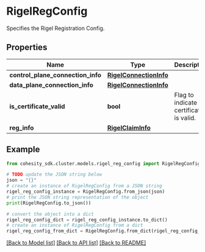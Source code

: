 # RigelRegConfig

Specifies the Rigel Registration Config.

## Properties

Name | Type | Description | Notes
------------ | ------------- | ------------- | -------------
**control_plane_connection_info** | [**RigelConnectionInfo**](RigelConnectionInfo.md) |  | [optional] 
**data_plane_connection_info** | [**RigelConnectionInfo**](RigelConnectionInfo.md) |  | [optional] 
**is_certificate_valid** | **bool** | Flag to indicate if certificate is valid. | [optional] 
**reg_info** | [**RigelClaimInfo**](RigelClaimInfo.md) |  | [optional] 

## Example

```python
from cohesity_sdk.cluster.models.rigel_reg_config import RigelRegConfig

# TODO update the JSON string below
json = "{}"
# create an instance of RigelRegConfig from a JSON string
rigel_reg_config_instance = RigelRegConfig.from_json(json)
# print the JSON string representation of the object
print(RigelRegConfig.to_json())

# convert the object into a dict
rigel_reg_config_dict = rigel_reg_config_instance.to_dict()
# create an instance of RigelRegConfig from a dict
rigel_reg_config_from_dict = RigelRegConfig.from_dict(rigel_reg_config_dict)
```
[[Back to Model list]](../README.md#documentation-for-models) [[Back to API list]](../README.md#documentation-for-api-endpoints) [[Back to README]](../README.md)


